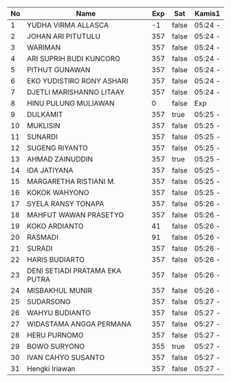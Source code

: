 | No | Name | Exp | Sat | Kamis1 |
|-----|-----|-----|-----|-----|
| 1 | YUDHA VIRMA ALLASCA | -1 | false | 05:24 - |
| 2 | JOHAN ARI PITUTULU | 357 | false | 05:24 - |
| 3 | WARIMAN | 357 | false | 05:24 - |
| 4 | ARI SUPRIH BUDI KUNCORO | 357 | false | 05:24 - |
| 5 | PITHUT GUNAWAN | 357 | false | 05:24 - |
| 6 | EKO YUDISTIRO RONY ASHARI | 357 | false | 05:24 - |
| 7 | DJETLI MARISHANNO LITAAY | 357 | false | 05:24 - |
| 8 | HINU PULUNG MULIAWAN | 0 | false | Exp |
| 9 | DULKAMIT | 357 | true | 05:25 - |
| 10 | MUKLISIN | 357 | false | 05:25 - |
| 11 | SUNARDI | 357 | false | 05:25 - |
| 12 | SUGENG RIYANTO | 357 | false | 05:25 - |
| 13 | AHMAD ZAINUDDIN | 357 | true | 05:25 - |
| 14 | IDA JATIYANA | 357 | false | 05:25 - |
| 15 | MARGARETHA RISTIANI M. | 357 | false | 05:25 - |
| 16 | KOKOK WAHYONO | 357 | false | 05:25 - |
| 17 | SYELA RANSY TONAPA | 357 | false | 05:26 - |
| 18 | MAHFUT WAWAN PRASETYO | 357 | false | 05:26 - |
| 19 | KOKO ARDIANTO | 41 | false | 05:26 - |
| 20 | RASMADI | 91 | false | 05:26 - |
| 21 | SURADI | 357 | false | 05:26 - |
| 22 | HARIS BUDIARTO | 357 | false | 05:26 - |
| 23 | DENI SETIADI PRATAMA EKA PUTRA | 357 | false | 05:26 - |
| 24 | MISBAKHUL MUNIR | 357 | false | 05:26 - |
| 25 | SUDARSONO | 357 | false | 05:27 - |
| 26 | WAHYU BUDIANTO | 357 | false | 05:27 - |
| 27 | WIDASTAMA ANGGA PERMANA | 357 | false | 05:27 - |
| 28 | HERU PURNOMO | 357 | false | 05:27 - |
| 29 | BOWO SURYONO | 355 | true | 05:27 - |
| 30 | IVAN CAHYO SUSANTO | 357 | false | 05:27 - |
| 31 | Hengki Iriawan | 357 | false | 05:27 - |
